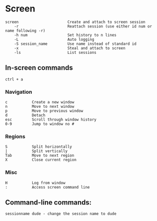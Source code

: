 # Screen

    screen                      Create and attach to screen session
        -r                      Reattach session (use either id num or name following -r)
        -h num                  Set history to n lines
        -L                      Auto logging
        -S session_name         Use name instead of standard id
        -x                      Steal and attach to screen
        -ls                     List sessions

## In-screen commands

`ctrl + a`

### Navigation
    c           Create a new window
    n           Move to next window
    p           Move to previous window
    d           Detach
    esc         Scroll through window history
    0-9         Jump to window no #
        
### Regions
    S           Split horizontally
    |           Split vertically
    Tab         Move to next region
    X           Close current region
        
### Misc
    H           Log from window
    :           Access screen command line


## Command-line commands:
    sessionname dude - change the session name to dude
